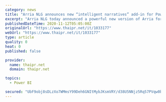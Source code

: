 ```yaml
---
category: news
title: "Arria NLG announces new “intelligent narratives” add-in for Power BI dashboards – now available on Microsoft AppSource"
excerpt: "Arria NLG today announced a powerful new version of Arria for Power BI, an add-in that brings natural language generation (NLG) intelligent narratives to any user of Microsoft Power BI. Up until now, Power BI dashboard creators have had to deal with a ..."
publishedDateTime: 2020-11-12T05:05:00Z
originalUrl: "https://www.thaipr.net/it/1033177"
webUrl: "https://www.thaipr.net/it/1033177"
type: article
quality: 0
heat: 0
published: false

provider:
  name: thaipr.net
  domain: thaipr.net

topics:
  - Power BI

secured: "UbF9obj8sDLzXo7WMmsY99Deh6GNItMybJKsmVRY/d38U5NNjz5Rq57PVqw0bY4zSnONF5Yyi8bUwCtU6b1scolEF2i84rbNWwXIKMKO3XyTfk+IvpZlsla6p29aMwU7/MLfccn+XzryDbNcPEqaHef7LFuAFnJx3PJfa+XiJKXcX1jNprkutKTOglcd4FcE9KNU4v74aHeTNnpX5oxU/xsXcBOmh7fjqxcn4QlHNyfXS6kJntA6YWZyNVfdJzlWRIFdr32Ihi+1q31Yly2yECpIZocE+by73oO0dZ02NgrykCIwlTFKMvKQBfda9/rs0aKuwnu8YJuI1Lsim4GMq9E0aegjwIGVteecG+RamLY=;2cQClJfokEUlxIfJXPOVtA=="
---
```


